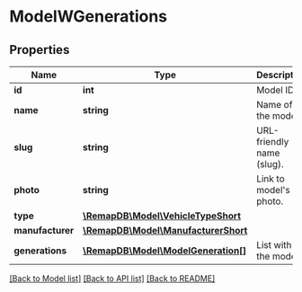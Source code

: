 # ModelWGenerations

## Properties
Name | Type | Description | Notes
------------ | ------------- | ------------- | -------------
**id** | **int** | Model ID. | [optional] 
**name** | **string** | Name of the model. | [optional] 
**slug** | **string** | URL-friendly name (slug). | [optional] 
**photo** | **string** | Link to model&#x27;s photo. | [optional] 
**type** | [**\RemapDB\Model\VehicleTypeShort**](VehicleTypeShort.md) |  | [optional] 
**manufacturer** | [**\RemapDB\Model\ManufacturerShort**](ManufacturerShort.md) |  | [optional] 
**generations** | [**\RemapDB\Model\ModelGeneration[]**](ModelGeneration.md) | List with all the models. | [optional] 

[[Back to Model list]](../../README.md#documentation-for-models) [[Back to API list]](../../README.md#documentation-for-api-endpoints) [[Back to README]](../../README.md)

